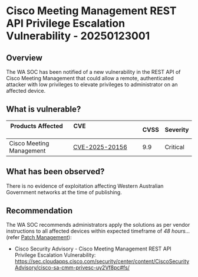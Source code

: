# Cisco Meeting Management REST API Privilege Escalation Vulnerability - 20250123001

## Overview

The WA SOC has been notified of a new vulnerability in the REST API of Cisco Meeting Management that could allow a remote, authenticated attacker with low privileges to elevate privileges to administrator on an affected device.

## What is vulnerable?

| Products Affected          | CVE                                                               | CVSS | Severity |
| -------------------------- | ----------------------------------------------------------------- | ---- | -------- |
| Cisco Meeting Management   | [CVE-2025-20156](https://nvd.nist.gov/vuln/detail/CVE-2025-20156) | 9.9  | Critical |

## What has been observed?

There is no evidence of exploitation affecting Western Australian Government networks at the time of publishing.

## Recommendation

The WA SOC recommends administrators apply the solutions as per vendor instructions to all affected devices within expected timeframe of *48 hours...* (refer [Patch Management](../guidelines/patch-management.md)):

- Cisco Security Advisory - Cisco Meeting Management REST API Privilege Escalation Vulnerability: <https://sec.cloudapps.cisco.com/security/center/content/CiscoSecurityAdvisory/cisco-sa-cmm-privesc-uy2Vf8pc#fs/>
